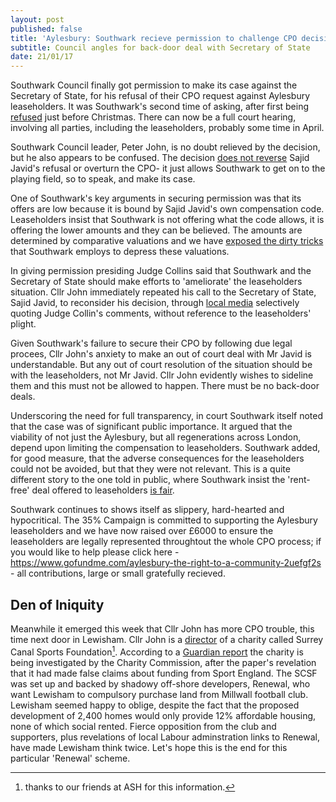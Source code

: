 ```yaml
---
layout: post
published: false
title: 'Aylesbury: Southwark recieve permission to challenge CPO decision.'
subtitle: Council angles for back-door deal with Secretary of State
date: 21/01/17
---
```

Southwark Council finally got permission to make its case against the Secretary of State, for his refusal of their CPO request against Aylesbury leaseholders. It was Southwark's second time of asking, after first being [refused](/img/Scan0017.pdf) just before Christmas. There can now be a full court hearing, involving all parties, including the leaseholders, probably some time in April.

Southwark Council leader, Peter John, is no doubt relieved by the decision, but he also appears to be confused. The decision [does not reverse](https://twitter.com/nearlylegal/status/822537665312620546) Sajid Javid's refusal or overturn the CPO- it just allows Southwark to get on to the playing field, so to speak, and make its case.

One of Southwark's key arguments in securing permission was that its offers are low because it is bound by Sajid Javid's own compensation code. Leaseholders insist that Southwark is not offering what the code allows, it is offering the lower amounts and they can be believed. The amounts are determined by comparative valuations and we have [exposed the dirty tricks](http://35percent.org/2014-05-30-aylesbury-leaseholder-fights-incestuous-valuation/) that Southwark employs to depress these valuations.

In giving permission presiding Judge Collins said that Southwark and the Secretary of State should make efforts to 'ameliorate' the leaseholders situation. Cllr John immediately repeated his call to the Secretary of State, Sajid Javid, to reconsider his decision, through [local media](http://www.southwark.gov.uk/news/2017/jan/council-calls-on-secretary-of-state-for-urgent-meeting-after-judge-puts-aylesbury-estate-judicial-review-back-on-track) selectively quoting Judge Collin's comments, without reference to the leaseholders' plight.

Given Southwark's failure to secure their CPO by following due legal procees, Cllr John's anxiety to make an out of court deal with Mr Javid is understandable. But any out of court resolution of the situation should be with the leaseholders, not Mr Javid. Cllr John evidently wishes to sideline them and this must not be allowed to happen. There must be no back-door deals.

Underscoring the need for full transparency, in court Southwark itself noted that the case was of significant public importance. It argued that the viability of not just the Aylesbury, but all regenerations across London, depend upon limiting the compensation to leaseholders. Southwark added, for good measure, that the adverse consequences for the leaseholders could not be avoided, but that they were not relevant. This is a quite different story to the one told in public, where Southwark insist the 'rent-free' deal offered to leaseholders [is fair](http://www.2.southwark.gov.uk/news/article/2188/southwark_council_will_seek_judicial_review_over_aylesbury_estate_cpo_decision).

Southwark continues to shows itself as slippery, hard-hearted and hypocritical.  The 35% Campaign is committed to supporting the Aylesbury leaseholders and we have now raised over £6000 to ensure the leaseholders are legally represented throughtout the whole CPO process; if you would like to help please click here - https://www.gofundme.com/aylesbury-the-right-to-a-community-2uefgf2s - all contributions, large or small gratefully recieved.


## Den of Iniquity

Meanwhile it emerged this week that Cllr John has more CPO trouble, this time next door in Lewisham. Cllr John is a [director](https://beta.companieshouse.gov.uk/company/07523847/officers) of a charity called Surrey Canal Sports Foundation[^1].  According to a [Guardian report](https://www.theguardian.com/football/2017/jan/20/millwall-stadium-foundation-taxpayer-money-misleading-claims) the charity is being investigated by the Charity Commission, after the paper's revelation that it had made false claims about funding from Sport England. The SCSF was set up and backed by shadowy off-shore developers, Renewal, who  want Lewisham to compulsory purchase land from Millwall football club.  Lewisham seemed happy to oblige, despite the fact that the proposed development of 2,400 homes would only provide 12% affordable housing, none of which social rented. Fierce opposition from the club and supporters, plus revelations of local Labour adminstration links to Renewal, have made Lewisham think twice. Let's hope this is the end for this particular 'Renewal' scheme.

[^1]: thanks to our friends at ASH for this information.
